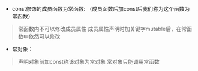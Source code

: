 - const修饰的成员函数为常函数: （成员函数后加const后我们称为这个函数为常函数）

> 常函数内不可以修改成员属性
> 成员属性声明时加关键字mutable后，在常函数中依然可以修改

- 常对象：

> 声明对象前加const称该对象为常对象
> 常对象只能调用常函数